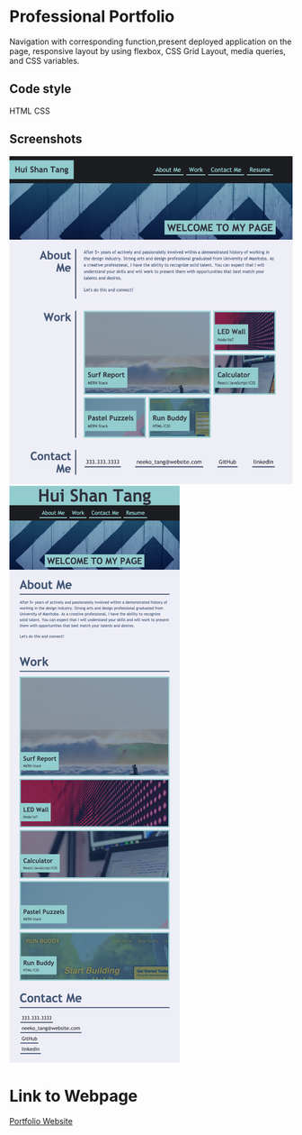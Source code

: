# Professional Portfolio

Navigation with corresponding function,present deployed application on the page,
responsive layout by using flexbox, CSS Grid Layout, media queries, and CSS variables.

## Code style
HTML
CSS

## Screenshots
![Screeshot](./Neeko-s-Portfolio.png)
![Screeshot](./Neeko-s-Portfolio2.png)

# Link to Webpage

[Portfolio Website](https://neeko623.github.io/Portfolio-Website/)